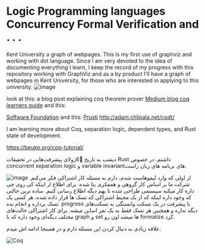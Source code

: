 # Logic Programming languages Concurrency Formal Verification and . . . 

Kent University a graph of webpages.
This is my first use of graphviz and working with dot language. Since I am very devoted to the idea of documenting everything I learn, I keep the record of my progress with this repository working with GraphViz and as a by product I'll have a graph of webpages in Kent University, for those who are interested in applying to this university.
![image](research.svg)


look at this:
a blog post explaining coq theorem prover
[Medium blog coq learners guide](https://medium.com/learning-from-learners/learners-guide-to-coq-theorem-prover-1-e380c9e360b8)
and this:

[Software Foundation](https://softwarefoundations.cis.upenn.edu/)
and this:
[Prusti](https://www.pm.inf.ethz.ch/research/prusti.html)
http://adam.chlipala.net/cpdt/

I am learning more about Coq, separation logic, dependent types, and Rust state of development.

https://beuke.org/coq-tutorial/

دیشب به تاریخ 6ٰژولای پیشرفت‌هایی در تحقیقات Rust داشتم. در خصوص concurrent separation logic و variable invariantهای برنامه های زبان راست.


![image](https://github.com/user-attachments/assets/3a0b268b-be7a-44c1-8f54-b0ff88aa630b)
از اولی که وارد لیموهاست شدم، دارم به مسئله کار اشتراکی فکر می‌کنم. شرکت ما بر اساس کار گروهی و همفکری بنا شده. برای اطلاع از اینکه کی روی چی داره کار میکنه سیستمی طراحی شده تا بهم دیگه اطلاع رسانی کنیم.
ساده ترین حالتی که وجود داره اینکه که از یک محیط اشتراکی که تسک ها قرار داده شده،‌ هر کسی یک تسک برداره و انجام بده. progress یا پیشرفت در یک تسکت وابستگی به تسکت‌های دیگه نداره و همچنین هر تسک فقط به یک نفر اساین میشه.
برای کار اشتراکی حالت‌های مختلف دیگه‌ای وجود داره که با graph و set ها میشه اون رو formalize کرد. 

علاقه زیادی به دنبال کردن این مسئله دارم و در همینجا ادامه اش میدم.

![Coq](https://github.com/user-attachments/assets/e6494f93-f437-40f3-9cde-1fcb5dac7dcb)



